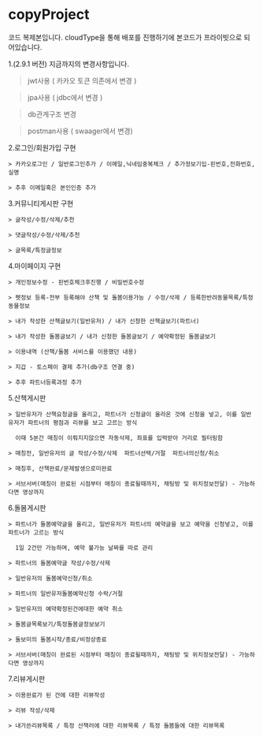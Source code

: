 # copyProject

코드 복제본입니다. cloudType을 통해 배포를 진행하기에 본코드가 프라이빗으로 되어있습니다.


1.(2.9.1 버전) 지금까지의 변경사항입니다.

   > jwt사용 ( 카카오 토큰 의존에서 변경 )
 
   > jpa사용 ( jdbc에서 변경 )

   > db관계구조 변경

   > postman사용 ( swaager에서 변경)


2.로그인/회원가입 구현 

    > 카카오로그인 / 일반로그인추가 / 이메일,닉네임중복체크 / 추가정보기입-핀번호,전화번호,실명
    
    > 추후 이메일혹은 본인인증 추가

    
3.커뮤니티게시판 구현

    > 글작성/수정/삭제/추천 
    
    > 댓글작성/수정/삭제/추천
    
    > 글목록/특정글정보

    
4.마이페이지 구현

    > 개인정보수정 - 핀번호체크후진행 / 비밀번호수정
    
    > 펫정보 등록-전부 등록해야 산책 및 돌봄이용가능 / 수정/삭제 / 등록한반려동물목록/특정동물정보
    
    > 내가 작성한 산책글보기(일반유저) / 내가 신청한 산책글보기(파트너)
    
    > 내가 작성한 돌봄글보기 / 내가 신청한 돌봄글보기 / 예약확정된 돌봄글보기

    > 이용내역 (산책/돌봄 서비스를 이용했던 내용)
    
    > 지갑 - 토스페이 결제 추가(db구조 연결 중)
    
    > 추후 파트너등록과정 추가

    
5.산책게시판

    > 일반유저가 산책요청글을 올리고, 파트너가 신청글이 올라온 것에 신청을 넣고, 이를 일반유저가 파트너의 평점과 리뷰를 보고 고르는 방식
    
      이때 5분간 매칭이 이뤄지지않으면 자동삭제, 좌표를 입력받아 거리로 필터링함
      
    > 매칭전, 일반유저의 글 작성/수정/삭제  파트너선택/거절  파트너의신청/취소

    > 매칭후, 산책완료/문제발생으로미완료
    
    > 서브서버(매칭이 완료된 시점부터 매칭이 종료될때까지, 채팅방 및 위치정보전달) - 가능하다면 영상까지

    
6.돌봄게시판

    > 파트너가 돌봄예약글을 올리고, 일반유저가 파트너의 예약글을 보고 예약을 신청넣고, 이를 파트너가 고르는 방식
    
      1일 2건만 가능하며, 예약 불가능 날짜를 따로 관리
      
    > 파트너의 돌봄예약글 작성/수정/삭제
    
    > 일반유저의 돌봄예약신청/취소
    
    > 파트너의 일반유저돌봄예약신청 수락/거절
    
    > 일반유저의 예약확정된건에대한 예약 취소
    
    > 돌봄글목록보기/특정돌봄글정보보기
    
    > 돌보미의 돌봄시작/종료/비정상종료
    
    > 서브서버(매칭이 완료된 시점부터 매칭이 종료될때까지, 채팅방 및 위치정보전달) - 가능하다면 영상까지

    
7.리뷰게시판

    > 이용완료가 된 건에 대한 리뷰작성
    
    > 리뷰 작성/삭제 
    
    > 내가쓴리뷰목록 / 특정 산책러에 대한 리뷰목록 / 특정 돌봄들에 대한 리뷰목록
